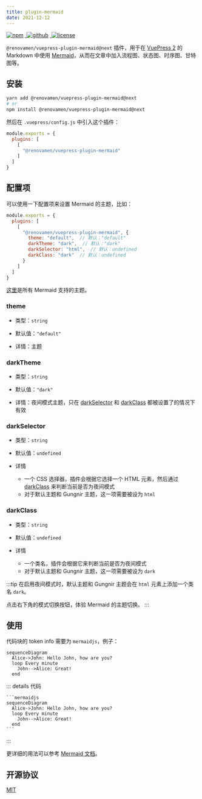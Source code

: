 ```yaml
---
title: plugin-mermaid
date: 2021-12-12
---
```


<p>
  <a href="https://www.npmjs.com/package/@renovamen/vuepress-plugin-mermaid/v/next" target="_blank">
    <img src="https://img.shields.io/npm/v/@renovamen/vuepress-plugin-mermaid/next.svg?style=flat-square&logo=npm" style="display: inline; margin: 0 4px 0 0" alt="npm">
  </a>
  <a href="https://github.com/Renovamen/vuepress-theme-gungnir/tree/main/packages/plugins/mermaid" target="_blank">
    <img src="https://img.shields.io/badge/GitHub-@renovamen/vuepress--plugin--mermaid-26A2FF?style=flat-square&logo=github" style="display: inline; margin: 0 4px 0 0" alt="github">
  </a>
  <a href="https://github.com/Renovamen/vuepress-theme-gungnir/blob/main/packages/plugins/mermaid/LICENSE" target="_blank">
    <img src="https://img.shields.io/badge/License-MIT-green?style=flat-square" style="display: inline; margin: 0 4px 0 0" alt="license">
  </a>
</p>

`@renovamen/vuepress-plugin-mermaid@next` 插件，用于在 [VuePress 2](https://v2.vuepress.vuejs.org/zh/) 的 Markdown 中使用 [Mermaid](https://mermaid-js.github.io)，从而在文章中加入流程图、状态图、时序图、甘特图等。


## 安装

```bash
yarn add @renovamen/vuepress-plugin-mermaid@next
# or
npm install @renovamen/vuepress-plugin-mermaid@next
```

然后在 `.vuepress/config.js` 中引入这个插件：

```js
module.exports = {
  plugins: [
    [
      "@renovamen/vuepress-plugin-mermaid"
    ]
  ]
}
```


## 配置项

可以使用一下配置项来设置 Mermaid 的主题，比如：

```js
module.exports = {
  plugins: [
    [
      "@renovamen/vuepress-plugin-mermaid", {
        theme: "default",  // 默认："default"
        darkTheme: "dark",  // 默认："dark"
        darkSelector: "html",  // 默认：undefined
        darkClass: "dark"  // 默认：undefined
      }
    ]
  ]
}
```

[这里](https://github.com/mermaid-js/mermaid/tree/develop/src/themes)是所有 Mermaid 支持的主题。


### theme

- 类型：`string`

- 默认值：`"default"`

- 详情：主题


### darkTheme

- 类型：`string`

- 默认值：`"dark"`

- 详情：夜间模式主题，只在 [darkSelector](#darkselector) 和 [darkClass](#darkclass) 都被设置了的情况下有效


### darkSelector

- 类型：`string`

- 默认值：`undefined`

- 详情

  - 一个 CSS 选择器，插件会根据它选择一个 HTML 元素，然后通过 [darkClass](#darkclass) 来判断当前是否为夜间模式
  - 对于默认主题和 Gungnir 主题，这一项需要被设为 `html`


### darkClass

- 类型：`string`

- 默认值：`undefined`

- 详情

  - 一个类名，插件会根据它来判断当前是否为夜间模式
  - 对于默认主题和 Gungnir 主题，这一项需要被设为 `dark`


:::tip
在启用夜间模式时，默认主题和 Gungnir 主题会在 `html` 元素上添加一个类名 `dark`。

点击右下角的模式切换按钮，体验 Mermaid 的主题切换。
:::


## 使用

代码块的 token info 需要为 `mermaidjs`，例子：

```mermaidjs
sequenceDiagram
  Alice->John: Hello John, how are you?
  loop Every minute
    John-->Alice: Great!
  end
```

::: details 代码
~~~
```mermaidjs
sequenceDiagram
  Alice->John: Hello John, how are you?
  loop Every minute
    John-->Alice: Great!
  end
```
~~~
:::

更详细的用法可以参考 [Mermaid 文档](https://mermaid-js.github.io)。


## 开源协议

[MIT](https://github.com/Renovamen/vuepress-theme-gungnir/blob/main/packages/plugins/mermaid/LICENSE)
